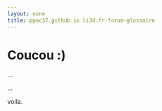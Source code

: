 ```yaml
---
layout: none
title: ppac37.github.io li3d.fr-forum-glossaire
---
```

# Coucou :) 

...


...

voila.

